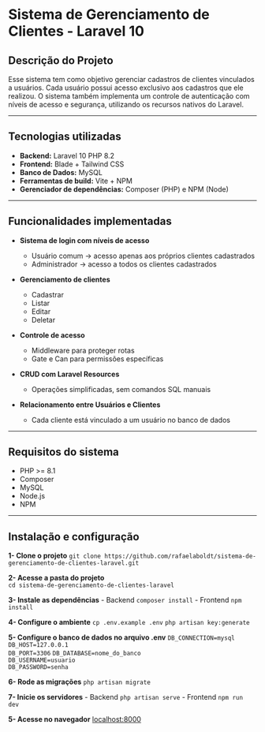 # Sistema de Gerenciamento de Clientes - Laravel 10

## Descrição do Projeto
Esse sistema tem como objetivo gerenciar cadastros de clientes vinculados a usuários. Cada usuário possui acesso exclusivo aos cadastros que ele realizou. O sistema também implementa um controle de autenticação com níveis de acesso e segurança, utilizando os recursos nativos do Laravel.

***

## Tecnologias utilizadas
- **Backend:** Laravel 10 PHP 8.2
- **Frontend:** Blade + Tailwind CSS
- **Banco de Dados:** MySQL
- **Ferramentas de build:** Vite + NPM
- **Gerenciador de dependências:** Composer (PHP) e NPM (Node)

***

## Funcionalidades implementadas
- **Sistema de login com níveis de acesso**
    - Usuário comum -> acesso apenas aos próprios clientes cadastrados
    - Administrador -> acesso a todos os clientes cadastrados

- **Gerenciamento de clientes**
    - Cadastrar
    - Listar
    - Editar
    - Deletar

- **Controle de acesso**
    - Middleware para proteger rotas
    - Gate e Can para permissões específicas

- **CRUD com Laravel Resources**
    - Operações simplificadas, sem comandos SQL manuais

- **Relacionamento entre Usuários e Clientes**
    - Cada cliente está vinculado a um usuário no banco de dados

***

## Requisitos do sistema 
- PHP >= 8.1
- Composer
- MySQL
- Node.js
- NPM

***

## Instalação e configuração
**1- Clone o projeto**
    `git clone https://github.com/rafaelaboldt/sistema-de-gerenciamento-de-clientes-laravel.git`
    
**2- Acesse a pasta do projeto**    
    `cd sistema-de-gerenciamento-de-clientes-laravel`

**3- Instale as dependências**
    - Backend
    `composer install`
    - Frontend
    `npm install`

**4- Configure o ambiente**
    `cp .env.example .env`
    `php artisan key:generate`

**5- Configure o banco de dados no arquivo .env**
    `DB_CONNECTION=mysql` 
    `DB_HOST=127.0.0.1`  
    `DB_PORT=3306` 
    `DB_DATABASE=nome_do_banco`  
    `DB_USERNAME=usuario`  
    `DB_PASSWORD=senha` 

**6- Rode as migrações**
    `php artisan migrate`

**7- Inicie os servidores**
    - Backend
    `php artisan serve`
    - Frontend
    `npm run dev`

**5- Acesse no navegador**
    [localhost:8000](http://localhost:8000/)
